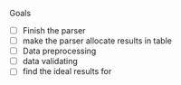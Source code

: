 Goals

- [ ] Finish the parser
- [ ] make the parser allocate results in table
- [ ] Data preprocessing
- [ ] data validating
- [ ] find the ideal results for 